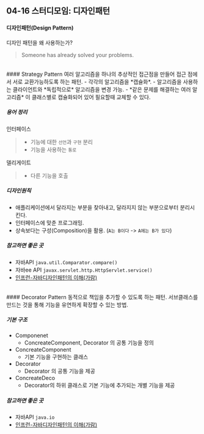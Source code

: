 ## 04-16 스터디모임: 디자인패턴

#### 디자인패턴(Design Pattern)
디자인 패턴을 왜 사용하는가?
> Someone has already solved your problems.

<br>
#### Strategy Pattern
여러 알고리즘을 하나의 추상적인 접근점을 만들어 접근 점에서 서로 교환가능하도록 하는 패턴.
- 각각의 알고리즘을 *캡슐화*.
- 알고리즘을 사용하는 클라이언트와 *독립적으로* 알고리즘을 변경 가능.
- *같은 문제를 해결하는 여러 알고리즘* 이 클래스별로 캡슐화되어 있어 필요할때 교체할 수 있다.

##### 용어 정리
인터페이스
> - 기능에 대한 `선언`과 `구현` 분리
> - 기능을 사용하는 `통로`


델리게이트
> - 다른 기능을 호출

##### 디자인원칙
- 애플리케이션에서 달라지는 부분을 찾아내고, 달라지지 않는 부분으로부터 분리시킨다.
- 인터페이스에 맞춘 프로그래밍.
- 상속보다는 구성(Composition)을 활용. (`A는 B이다` -> `A에는 B가 있다`)


##### 참고하면 좋은 곳
- 자바API `java.util.Comparator.compare()`
- 자바ee API `javax.servlet.http.HttpServlet.service()`
- [인프런-자바디자인패턴의 이해(가람)](https://www.inflearn.com/course/%EC%9E%90%EB%B0%94-%EB%94%94%EC%9E%90%EC%9D%B8-%ED%8C%A8%ED%84%B4/)

<br>
#### Decorator Pattern
동적으로 책임을 추가할 수 있도록 하는 패턴. 서브클래스를 만드는 것을 통해 기능을 유연하게 확장할 수 있는 방법.

##### 기본 구조
 - Componenet
	- ConcreateComponent, Decorator 의 공통 기능을 정의
 - ConcreateComponent
  	-	기본 기능을 구현하는 클래스
 - Decorator
	- Decorator 의 공통 기능을 제공
 - ConcreateDeco
 	- Decorator의 하위 클래스로 기본 기능에 추가되는 개별 기능을 제공 

##### 참고하면 좋은 곳
 - 자바API `java.io`
 - [인프런-자바디자인패턴의 이해(가람)](https://www.inflearn.com/course/%EC%9E%90%EB%B0%94-%EB%94%94%EC%9E%90%EC%9D%B8-%ED%8C%A8%ED%84%B4/)